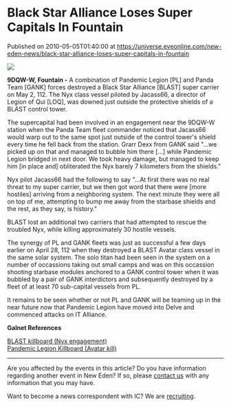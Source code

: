 # Black Star Alliance Loses Super Capitals In Fountain
Published on 2010-05-05T01:40:00 at https://universe.eveonline.com/new-eden-news/black-star-alliance-loses-super-capitals-in-fountain

![](http://www.eve-ic.net/media/assets/icarticlebanner.png)  
  
 **9DQW-W, Fountain -** A combination of Pandemic Legion [PL] and Panda Team [GANK] forces destroyed a Black Star Alliance [BLAST] super carrier on May 2, 112. The Nyx class vessel piloted by Jacass66, a director of Legion of Qui [LOQ], was downed just outside the protective shields of a BLAST control tower.  
  
The supercapital had been involved in an engagement near the 9DQW-W station when the Panda Team fleet commander noticed that Jacass66 would warp out to the same spot just outside of the control tower's shield every time he fell back from the station. Grarr Dexx from GANK said "...we picked up on that and managed to bubble him there [...] while Pandemic Legion bridged in next door. We took heavy damage, but managed to keep him [in place and] obliterated the Nyx barely 7 kilometers from the shields."  
  
Nyx pilot Jacass66 had the following to say "...At first there was no real threat to my super carrier, but we then got word that there were [more hostiles] arriving from a neighboring system. The next minute they were all on top of me, attempting to bump me away from the starbase shields and the rest, as they say, is history."  
  
BLAST lost an additional two carriers that had attempted to rescue the troubled Nyx, while killing approximately 30 hostile vessels.  
  
The synergy of PL and GANK fleets was just as successful a few days earlier on April 28, 112 when they destroyed a BLAST Avatar class vessel in the same solar system. The solo titan had been seen in the system on a number of occassions taking out small camps and was on this occassion shooting starbase modules anchored to a GANK control tower when it was bubbled by a pair of GANK interdictors and subsequently destroyed by a fleet of at least 70 sub-capital vessels from PL.  
  
It remains to be seen whether or not PL and GANK will be teaming up in the near future now that Pandemic Legion have moved into Delve and commenced attacks on IT Alliance.

**Galnet References**

[BLAST killboard (Nyx engagement)](http://blastkb.com/?a=kill_detail&kll_id=30254)  
[Pandemic Legion Killboard (Avatar kill)](https://www.pandemic-legion.com/killboard/view_kill.php?id=271289)

* * *

Are you affected by the events in this article? Do you have information regarding another event in New Eden? If so, please [contact us](http://www.eveonline.com/news.asp?a=submitrp) with any information that you may have.  
  
Want to become a news correspondent with IC? We are [recruiting](http://www.eveonline.com/isd.asp).
